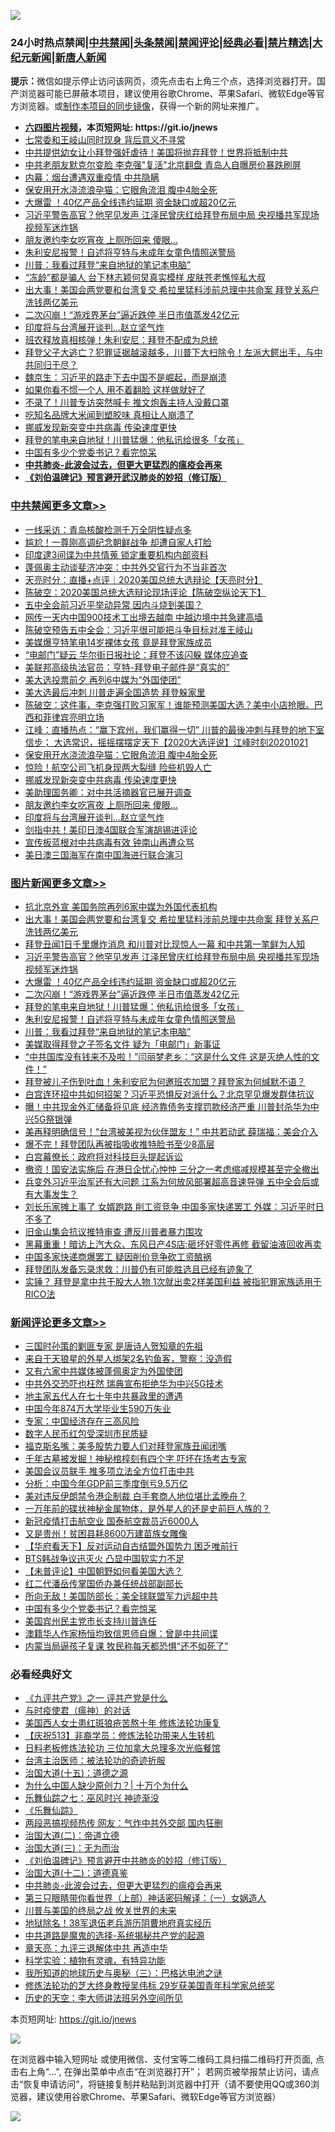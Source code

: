 ![](https://raw.githubusercontent.com/fqnews/bnews/master/64photo/fqnews-qr.jpg)

<div id="tt">
<h3>24小时热点禁闻|<a href="#%E4%B8%AD%E5%85%B1%E7%A6%81%E9%97%BB%E6%9B%B4%E5%A4%9A%E6%96%87%E7%AB%A0">中共禁闻</a>|<a href="#%E5%9B%BE%E7%89%87%E6%96%B0%E9%97%BB%E6%9B%B4%E5%A4%9A%E6%96%87%E7%AB%A0">头条禁闻</a>|<a href="#%E6%96%B0%E9%97%BB%E8%AF%84%E8%AE%BA%E6%9B%B4%E5%A4%9A%E6%96%87%E7%AB%A0">禁闻评论|<a href="#%E5%BF%85%E7%9C%8B%E7%BB%8F%E5%85%B8%E5%A5%BD%E6%96%87">经典必看|<a href="/video.md#%E7%A6%81%E7%89%87%E7%B2%BE%E9%80%89">禁片精选</a>|<a href="https://github.com/fqnews/djy/blob/master/gb/nf1351518.md#1">大纪元新闻</a>|<a href="https://github.com/fqnews/ntdtv/blob/master/gb/prog204.md#1">新唐人新闻</a></h3>
<div><b>提示：</b>微信如提示停止访问该网页，须先点击右上角三个点，选择浏览器打开。国产浏览器可能已屏蔽本项目，建议使用谷歌Chrome、苹果Safari、微软Edge等官方浏览器。或<a href="https://github.com/fqnews/bnews/blob/master/%E5%88%B6%E4%BD%9Cgit%E7%A6%81%E9%97%BB%E9%95%9C%E5%83%8F.md">制作本项目的同步镜像</a>，获得一个新的网址来推广。</div>
<ul>
<li><b><a href="http://d1.bdrive.tk/64.mp4" target="_blank">六四图片视频</a>，本页短网址: https://git.io/jnews</b></li>
<li><a href="/cbnews/20201021/1417535.md">七常委和王岐山同时现身 背后意义不寻常</a></li>
<li><a href="/taiwannews/20201021/1417531.md">中共提供幼女让小拜登强奸虐待！美国将抛弃拜登！世界将抵制中共</a></li>
<li><a href="/cnnews/20201021/1417785.md">中共老朋友默克尔变脸 李克强"复活"北京翻盘 青岛人自曝房价暴跌刷屏</a></li>
<li><a href="/cbnews/20201021/1417611.md">内幕：烟台遭遇双重疫情 中共隐瞒</a></li>
<li><a href="/cbnews/20201021/1417779.md">保安用开水浇流浪孕猫：它眼角流泪 腹中4胎全死</a></li>
<li><a href="/topimagenews/20201021/1417712.md">大爆雷 ！40亿产品全线违约延期 资金缺口或超20亿元</a></li>
<li><a href="/topimagenews/20201021/1417880.md">习近平警告高官？他罕见发声 江泽民曾庆红给拜登布局中局 央视播共军现场视频军迷炸锅</a></li>
<li><a href="/cbnews/20201021/1417737.md">朋友邀约李女吃宵夜 上厕所回来 傻眼…</a></li>
<li><a href="/topimagenews/20201021/1417610.md">朱利安尼报警！自述将亨特与未成年女童色情照送警局</a></li>
<li><a href="/topimagenews/20201021/1417497.md">川普：我看过拜登“来自地狱的笔记本电脑”</a></li>
<li><a href="/yule/20201021/1417604.md">“冻龄”都是骗人 台下林志颖何炅真实模样 皮肤苍老憔悴私大叔</a></li>
<li><a href="/topimagenews/20201022/1417976.md">出大事！美国会两党要和台湾复交 希拉里猛料涉前总理中共命案 拜登关系户洗钱两亿美元</a></li>
<li><a href="/topimagenews/20201021/1417699.md">二次闪崩！“游戏界茅台”逼近跌停 半日市值蒸发42亿元</a></li>
<li><a href="/cbnews/20201021/1417713.md">印度将与台湾展开谈判…赵立坚气炸</a></li>
<li><a href="/cnnews/20201021/1417650.md">班农释放真相核弹！朱利安尼：拜登不配成为总统</a></li>
<li><a href="/bannedvideo/20201021/1417648.md">拜登父子大逃亡？犯罪证据越滚越多，川普下大扫除令！左派大鳄出手，与中共同归于尽？</a></li>
<li><a href="/baitai/20201021/1417504.md">魏京生：习近平的路走下去中国不是崛起，而是崩溃</a></li>
<li><a href="/lifebaike/20201021/1417739.md">如果你看不惯一个人 用不着翻脸 这样做就好了</a></li>
<li><a href="/cnnews/20201021/1417602.md">不录了！川普专访突然喊卡 推文炮轰主持人没戴口罩</a></li>
<li><a href="/cnnews/20201021/1417784.md">吃知名品牌大米闻到塑胶味 真相让人崩溃了</a></li>
<li><a href="/cbnews/20201021/1417675.md">挪威发现新突变中共病毒 传染速度更快</a></li>
<li><a href="/topimagenews/20201021/1417698.md">拜登的笔电来自地狱！川普猛爆：他私讯给很多「女孩」</a></li>
<li><a href="/comments/20201021/1417814.md">中国有多少个党委书记？看完惊呆</a></li>
<li><b><a href="/comments/20200211/1275071.md" target="_blank">中共肺炎-此波会过去，但更大更猛烈的瘟疫会再来</a></b></li>
<li><b><a href="/comments/20200207/1272816.md" target="_blank">《刘伯温碑记》预言避开武汉肺炎的妙招（修订版）</a></b></li>
</ul>
</div>

<div class="catlist">
<h3><a href="/cbnews/" target="_blank">中共禁闻</a><span><a href="/cbnews/" target="_blank" rel="nofollow">更多文章>></a></span></h3>
<ul>
<li><a href="/cbnews/20201022/1418062.md" target="_blank">一线采访：青岛核酸检测千万全阴性疑点多</a></li>
<li><a href="/cbnews/20201022/1418027.md" target="_blank">尴尬！一尊刚高调纪念朝鲜战争 却遭自家人打脸</a></li>
<li><a href="/cbnews/20201022/1418026.md" target="_blank">印度逮3间谍为中共情蒐 锁定重要机构内部资料</a></li>
<li><a href="/cbnews/20201022/1418025.md" target="_blank">蓬佩奥主动谈斐济冲突：中共外交官行为不当非首次</a></li>
<li><a href="/cbnews/20201022/1418024.md" target="_blank">天亮时分：直播+点评｜2020美国总统大选辩论【天亮时分】</a></li>
<li><a href="/cbnews/20201022/1418023.md" target="_blank">陈破空：2020美国总统大选辩论现场评论【陈破空纵论天下】</a></li>
<li><a href="/cbnews/20201022/1417999.md" target="_blank">五中全会前习近平举动异常 因内斗烧到美国？</a></li>
<li><a href="/cbnews/20201022/1417998.md" target="_blank">网传一天内中国900技术工出境去越南 中越边境中共急建高墙</a></li>
<li><a href="/cbnews/20201022/1417985.md" target="_blank">陈破空预告五中全会：习近平很可能把斗争目标对准王岐山</a></li>
<li><a href="/cbnews/20201022/1417983.md" target="_blank">美媒爆亨特笔电14岁裸体女孩 竟是拜登家族成员</a></li>
<li><a href="/cbnews/20201022/1417981.md" target="_blank">“电邮门”疑云 华尔街日报社论：拜登不该闪躲 媒体应追查</a></li>
<li><a href="/cbnews/20201022/1417980.md" target="_blank">美联邦高级执法官员：亨特-拜登电子邮件是“真实的”</a></li>
<li><a href="/cbnews/20201022/1417971.md" target="_blank">美大选投票前夕 再列6中媒为“外国使团”</a></li>
<li><a href="/cbnews/20201021/1417885.md" target="_blank">美大选最后冲刺 川普走遍全国造势 拜登躲家里</a></li>
<li><a href="/cbnews/20201021/1417835.md" target="_blank">陈破空：这件事，李克强打败习家军！谁能预测美国大选？美中小店抢眼。巴西和菲律宾亮明立场</a></li>
<li><a href="/cbnews/20201021/1417827.md" target="_blank">江峰：直播热点：“赢下宾州，我们赢得一切” 川普的最後冲刺与拜登的地下室信步； 大选常识，摇摇摆摆定天下【2020大选评说】江峰时刻20201021</a></li>
<li><a href="/cbnews/20201021/1417779.md" target="_blank">保安用开水浇流浪孕猫：它眼角流泪 腹中4胎全死</a></li>
<li><a href="/cbnews/20201021/1417778.md" target="_blank">惊险！航空公司飞机身现两大裂缝 险些机毁人亡</a></li>
<li><a href="/cbnews/20201021/1417675.md" target="_blank">挪威发现新突变中共病毒 传染速度更快</a></li>
<li><a href="/cbnews/20201021/1417754.md" target="_blank">美助理国务卿：对中共活摘器官已展开调查</a></li>
<li><a href="/cbnews/20201021/1417737.md" target="_blank">朋友邀约李女吃宵夜 上厕所回来 傻眼…</a></li>
<li><a href="/cbnews/20201021/1417713.md" target="_blank">印度将与台湾展开谈判…赵立坚气炸</a></li>
<li><a href="/cbnews/20201021/1417677.md" target="_blank">剑指中共！美印日澳4国联合军演胡锡进评论</a></li>
<li><a href="/cbnews/20201021/1417649.md" target="_blank">宣传板蓝根对中共病毒有效 钟南山再遭众骂</a></li>
<li><a href="/cbnews/20201021/1417621.md" target="_blank">美日澳三国海军在南中国海进行联合演习</a></li>

</ul>
</div>
<div class="catlist">
<h3><a href="/topimagenews/" target="_blank">图片新闻</a><span><a href="/topimagenews/" target="_blank" rel="nofollow">更多文章>></a></span></h3>
<ul>
<li><a href="/topimagenews/20201022/1418011.md" target="_blank">抗北京外宣 美国务院再列6家中媒为外国代表机构</a></li>
<li><a href="/topimagenews/20201022/1417976.md" target="_blank">出大事！美国会两党要和台湾复交 希拉里猛料涉前总理中共命案 拜登关系户洗钱两亿美元</a></li>
<li><a href="/topimagenews/20201022/1417975.md" target="_blank">拜登丑闻1日千里爆炸消息 和川普对比现惊人一幕 和中共第一笔鲜为人知</a></li>
<li><a href="/topimagenews/20201021/1417880.md" target="_blank">习近平警告高官？他罕见发声 江泽民曾庆红给拜登布局中局 央视播共军现场视频军迷炸锅</a></li>
<li><a href="/topimagenews/20201021/1417712.md" target="_blank">大爆雷 ！40亿产品全线违约延期 资金缺口或超20亿元</a></li>
<li><a href="/topimagenews/20201021/1417699.md" target="_blank">二次闪崩！“游戏界茅台”逼近跌停 半日市值蒸发42亿元</a></li>
<li><a href="/topimagenews/20201021/1417698.md" target="_blank">拜登的笔电来自地狱！川普猛爆：他私讯给很多「女孩」</a></li>
<li><a href="/topimagenews/20201021/1417610.md" target="_blank">朱利安尼报警！自述将亨特与未成年女童色情照送警局</a></li>
<li><a href="/topimagenews/20201021/1417497.md" target="_blank">川普：我看过拜登“来自地狱的笔记本电脑”</a></li>
<li><a href="/topimagenews/20201021/1417337.md" target="_blank">美媒取得拜登之子签名文件 疑为「电邮门」新事证</a></li>
<li><a href="/topimagenews/20201021/1417317.md" target="_blank">“中共国库没有钱来不及啦！”闫丽梦老乡：“这是什么文件 这是灭绝人性的文件！”</a></li>
<li><a href="/topimagenews/20201020/1417287.md" target="_blank">拜登被儿子伤到吐血！朱利安尼为何邀班农加盟？拜登家为何缄默不语？</a></li>
<li><a href="/topimagenews/20201020/1417278.md" target="_blank">白宫连环招中共如何招架？习近平恐惧反对派什么？北京罕见爆发群体抗议</a></li>
<li><a href="/topimagenews/20201020/1417170.md" target="_blank">曝！中共现金外汇储备将见底 经济靠债务支撑罚款经济严重 川普封杀华为中兴5G祭银弹</a></li>
<li><a href="/topimagenews/20201020/1417081.md" target="_blank">美再释明确信号！“台湾被美视为伙伴盟友！” 中共若动武 薛瑞福：美会介入</a></li>
<li><a href="/topimagenews/20201020/1417080.md" target="_blank">爆不完！拜登团队再被指吸收推特脸书至少8高层</a></li>
<li><a href="/topimagenews/20201020/1417055.md" target="_blank">白宫幕僚长：政府将对科技巨头提起诉讼</a></li>
<li><a href="/topimagenews/20201020/1416970.md" target="_blank">撤资！国安法实施后 在港日企忧心忡忡 三分之一考虑缩减规模甚至完全撤出</a></li>
<li><a href="/topimagenews/20201019/1416583.md" target="_blank">兵变外习近平治军还有大问题 江系为何放风部署超高音速导弹 五中全会后或有大事发生？</a></li>
<li><a href="/topimagenews/20201019/1416519.md" target="_blank">刘长乐家摊上事了 女婿跑路 削工资竞争 中国多家快递罢工 外媒：习近平时日不多了</a></li>
<li><a href="/topimagenews/20201019/1416451.md" target="_blank">旧金山集会抗议推特审查 遭反川普者暴力围攻</a></li>
<li><a href="/topimagenews/20201019/1416445.md" target="_blank">黑幕重重！暗访上汽大众、东风日产4S店:砸坏好零件再修 截留油液回收再卖</a></li>
<li><a href="/topimagenews/20201018/1416200.md" target="_blank">中国多家快递商爆罢工 疑因削价竞争砍工资酿祸</a></li>
<li><a href="/topimagenews/20201018/1416181.md" target="_blank">拜登团队发备忘录求救：川普仍有可能胜选且已经有迹象了</a></li>
<li><a href="/topimagenews/20201018/1416174.md" target="_blank">实锤？ 拜登是拿中共干股大人物 1次就出卖2样美国利益 被指犯罪家族适用于RICO法</a></li>

</ul>
</div>
<div class="catlist">
<h3><a href="/comments/" target="_blank">新闻评论</a><span><a href="/comments/" target="_blank" rel="nofollow">更多文章>></a></span></h3>
<ul>
<li><a href="/comments/20201022/1418058.md" target="_blank">三国时孙策的剿匪专家 是唐诗人贺知章的先祖</a></li>
<li><a href="/comments/20201022/1418057.md" target="_blank">来自于天狼星的外星人绑架2名钓鱼客，警察：没造假</a></li>
<li><a href="/comments/20201022/1418045.md" target="_blank">又有六家中共媒体被蓬佩奥定为外国使团</a></li>
<li><a href="/comments/20201022/1418044.md" target="_blank">中共外交恐吓也枉然 瑞典宣布拒绝华为中兴5G技术</a></li>
<li><a href="/comments/20201022/1418018.md" target="_blank">地主家五代人在七十年中共暴政里的遭遇</a></li>
<li><a href="/comments/20201022/1418017.md" target="_blank">中国今年874万大学毕业生590万失业</a></li>
<li><a href="/comments/20201022/1418015.md" target="_blank">专家：中国经济存在三高风险</a></li>
<li><a href="/comments/20201022/1418009.md" target="_blank">数字人民币红包受深圳市民质疑</a></li>
<li><a href="/comments/20201022/1417993.md" target="_blank">福克斯名嘴：美多股势力要人们对拜登家族丑闻闭嘴</a></li>
<li><a href="/comments/20201022/1417965.md" target="_blank">千年古墓被发掘！神秘棺椁刻有四个字 吓坏在场考古专家</a></li>
<li><a href="/comments/20201022/1417937.md" target="_blank">美国会议员联手 推多项立法全方位打击中共</a></li>
<li><a href="/comments/20201022/1417936.md" target="_blank">分析：中国今年GDP前三季度倒亏9.5万亿</a></li>
<li><a href="/comments/20201021/1417911.md" target="_blank">美对违反伊朗禁令港企制裁 白手套商人地位堪比孟晚舟？</a></li>
<li><a href="/comments/20201021/1417886.md" target="_blank">一万年前的碟状神秘金属物体，是外星人的还是史前巨人族的？</a></li>
<li><a href="/comments/20201021/1417883.md" target="_blank">新冠疫情打击航空业 国泰航空裁员近6000人</a></li>
<li><a href="/comments/20201021/1417868.md" target="_blank">又是贵州！贫困县耗8600万建苗族女雕像</a></li>
<li><a href="/comments/20201021/1417864.md" target="_blank">【华府看天下】反对运动自古结盟外国势力 困乏唯前行</a></li>
<li><a href="/comments/20201021/1417863.md" target="_blank">BTS韩战争议迅灭火 凸显中国软实力不足</a></li>
<li><a href="/comments/20201021/1417839.md" target="_blank">【未普评论】中国朝野如何看美国大选？</a></li>
<li><a href="/comments/20201021/1417831.md" target="_blank">红二代潘岳传掌国侨办兼任统战部副部长</a></li>
<li><a href="/comments/20201021/1417824.md" target="_blank">所向无敌！美国防部长：美全球联盟军力远超中共</a></li>
<li><a href="/comments/20201021/1417814.md" target="_blank">中国有多少个党委书记？看完惊呆</a></li>
<li><a href="/comments/20201021/1417791.md" target="_blank">美国宾州民主党市长支持川普连任</a></li>
<li><a href="/comments/20201021/1417790.md" target="_blank">澳籍华人作家杨恒均致信恩师自爆：曾是中共间谍</a></li>
<li><a href="/comments/20201021/1417759.md" target="_blank">内蒙当局逼孩子复课 牧民称每天都恐惧“还不如死了”</a></li>

</ul>
</div>

<div class="catlist">
<h3>必看经典好文</h3>
<ul>
<li><a href="/bookonline/20131116/201056.md" target="_blank">《九评共产党》之一 评共产党是什么</a></li>
<li><a href="/comments/20200327/1301424.md" target="_blank">与时疫使君（瘟神）的对话</a></li>
<li><a href="/comments/20190126/1070164.md" target="_blank">美国西人女士患红斑狼疮苦熬十年 修炼法轮功康复</a></li>
<li><a href="/cbnews/20200518/1330564.md" target="_blank">【庆祝513】非裔学员：修炼法轮功带来人生转机</a></li>
<li><a href="/comments/20200531/1337359.md" target="_blank">日料老板修炼法轮功 三位加拿大总理多次光临餐馆</a></li>
<li><a href="/comments/20200801/1373219.md" target="_blank">台湾主治医师：被法轮功的奇迹折服</a></li>
<li><a href="/topimagenews/20180322/917868.md" target="_blank">治国大道(十五)：道德之源</a></li>
<li><a href="/ssgc/20200715/1360940.md" target="_blank">为什么中国人缺少原创力？| 十万个为什么</a></li>
<li><a href="/tculture/20190101/792550.md" target="_blank">乐舞仙踪之七：巫风时兴 神迹渐没</a></li>
<li><a href="/comments/20200527/783191.md" target="_blank">《乐舞仙踪》</a></li>
<li><a href="/cbnews/20200703/1355059.md" target="_blank">两段恶搞视频热传 网友：气炸中共外交部 国内狂删</a></li>
<li><a href="/cbnews/20180308/911611.md" target="_blank">治国大道(二)：帝道立德</a></li>
<li><a href="/cbnews/20180309/912114.md" target="_blank">治国大道(三)：无为而治</a></li>
<li><a href="/comments/20200207/1272816.md" target="_blank">《刘伯温碑记》预言避开中共肺炎的妙招（修订版）</a></li>
<li><a href="/cbnews/20180318/916241.md" target="_blank">治国大道(十二)：道德真鉴</a></li>
<li><a href="/comments/20200211/1275071.md" target="_blank">中共肺炎-此波会过去，但更大更猛烈的瘟疫会再来</a></li>
<li><a href="/comments/20200426/1319648.md" target="_blank">第三只眼睛带你看世界（上部）神话密码解译：（一）女娲造人</a></li>
<li><a href="/comments/20200908/1392488.md" target="_blank">川普与美国的终局之战 攸关世界的未来</a></li>
<li><a href="/cbnews/20200531/1337381.md" target="_blank">地狱除名！38军退伍老兵游历阴曹地府真实经历</a></li>
<li><a href="/comments/20181209/1044543.md" target="_blank">中共道路是魔鬼的选择-系统揭秘共产党的起源</a></li>
<li><a href="/comments/20131119/1029445.md" target="_blank">章天亮：九评三退解体中共 再造中华</a></li>
<li><a href="/comments/20200605/783205.md" target="_blank">科学实验：植物有灵魂，有特异功能</a></li>
<li><a href="/tculture/xiulian/20170726/797589.md" target="_blank">我所知道的地球历史与奥秘（三）：巴格达电池之谜</a></li>
<li><a href="/comments/20190517/1129285.md" target="_blank">修炼法轮功的芝大终身教授吴伟标 29岁获美国青年科学家总统奖</a></li>
<li><a href="/tculture/20121025/73064.md" target="_blank">历史的天空：李大师讲法班另外空间所见</a></li>

</ul>
</div>

本页短网址: https://git.io/jnews

![](https://raw.githubusercontent.com/fqnews/bnews/master/64photo/fqnews-qr.jpg)

在浏览器中输入短网址 或使用微信、支付宝等二维码工具扫描二维码打开页面, 点击右上角"...", 在弹出菜单中点击“在浏览器打开”； 若网页被举报禁止访问，请点击“恢复申请访问”，将链接复制并粘贴到浏览器中打开（请不要使用QQ或360浏览器，建议使用谷歌Chrome、苹果Safari、微软Edge等官方浏览器）

![](https://raw.githubusercontent.com/fqnews/bnews/master/64photo/wx.jpg)